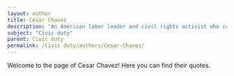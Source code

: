 ```yaml
---
layout: author
title: Cesar Chavez
description: "An American labor leader and civil rights activist who co-founded the National Farm Workers Association and dedicated his life to promoting civic duties related to workers' rights."
subject: "Civic duty"
parent: Civic duty
permalink: /Civic duty/authors/Cesar-Chavez/
---
```


Welcome to the page of Cesar Chavez! Here you can find their quotes.
